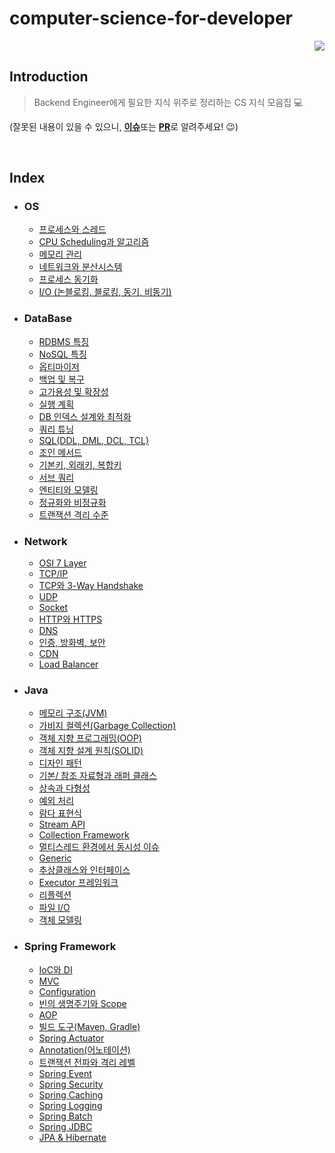 # computer-science-for-developer

<p align="right">
<a href="https://hits.seeyoufarm.com"><img src="https://hits.seeyoufarm.com/api/count/incr/badge.svg?url=https%3A%2F%2Fgithub.com%2FArdorHoon%2Fcomputer-science-for-developer&count_bg=%233A2BA4&title_bg=%23555555&icon=&icon_color=%23D7CACA&title=repository+view&edge_flat=false"/></a>
</p>

## Introduction

> Backend Engineer에게 필요한 지식 위주로 정리하는 CS 지식 모음집 💻

(잘못된 내용이 있을 수 있으니, [**이슈**](https://github.com/ArdorHoon/computer-science-for-developer/issues)또는 [**PR**](https://github.com/ArdorHoon/computer-science-for-developer/pulls)로 알려주세요! 😉)

</br>

## Index

* ### OS
  - [프로세스와 스레드](https://github.com/ArdorHoon/computer-science-for-developer/blob/main/operating-system/%ED%94%84%EB%A1%9C%EC%84%B8%EC%8A%A4%EC%99%80_%EC%8A%A4%EB%A0%88%EB%93%9C.md)
  - [CPU Scheduling과 알고리즘](https://github.com/ArdorHoon/computer-science-for-developer/blob/main/operating-system/CPU%20Scheduling%EA%B3%BC%20%EC%95%8C%EA%B3%A0%EB%A6%AC%EC%A6%98.md)
  - [메모리 관리](https://github.com/ArdorHoon/computer-science-for-developer/blob/main/operating-system/%EB%A9%94%EB%AA%A8%EB%A6%AC_%EA%B4%80%EB%A6%AC.md)
  - [네트워크와 분산시스템](https://github.com/ArdorHoon/computer-science-for-developer/blob/main/operating-system/%EB%84%A4%ED%8A%B8%EC%9B%8C%ED%81%AC%EC%99%80_%EB%B6%84%EC%82%B0%EC%8B%9C%EC%8A%A4%ED%85%9C.md)
  - [프로세스 동기화](https://github.com/ArdorHoon/computer-science-for-developer/blob/main/operating-system/%ED%94%84%EB%A1%9C%EC%84%B8%EC%8A%A4_%EB%8F%99%EA%B8%B0%ED%99%94.md)
  - [I/O (논블로킹, 블로킹, 동기, 비동기)](https://github.com/ArdorHoon/computer-science-for-developer/blob/main/operating-system/IO_%EB%8F%99%EA%B8%B0_%EB%B9%84%EB%8F%99%EA%B8%B0_%EB%B8%94%EB%A1%9C%ED%82%B9_%EB%85%BC%EB%B8%94%EB%A1%9C%ED%82%B9.md)

* ### DataBase

  - [RDBMS 특징](https://github.com/ArdorHoon/computer-science-for-developer/blob/main/database/RDBMS_%ED%8A%B9%EC%A7%95.md)
  - [NoSQL 특징](https://github.com/ArdorHoon/computer-science-for-developer/blob/main/database/NOSQL_%ED%8A%B9%EC%A7%95.md)
  - [옵티마이저](https://github.com/ArdorHoon/computer-science-for-developer/blob/main/database/OPTIMIZER.md)
  - [백업 및 복구](https://github.com/ArdorHoon/computer-science-for-developer/blob/main/database/%EB%B0%B1%EC%97%85_%EB%B0%8F_%EB%B3%B5%EA%B5%AC.md)
  - [고가용성 및 확장성](https://github.com/ArdorHoon/computer-science-for-developer/blob/main/database/%EA%B3%A0%EA%B0%80%EC%9A%A9%EC%84%B1_%EB%B0%8F_%ED%99%95%EC%9E%A5%EC%84%B1.md)
  - [실행 계획](https://github.com/ArdorHoon/computer-science-for-developer/blob/main/database/%EC%8B%A4%ED%96%89_%EA%B3%84%ED%9A%8D.md)
  - [DB 인덱스 설계와 최적화](https://github.com/ArdorHoon/computer-science-for-developer/blob/main/database/%EC%9D%B8%EB%8D%B1%EC%8A%A4_%EC%84%A4%EA%B3%84%EC%99%80_%EC%B5%9C%EC%A0%81%ED%99%94.md)
  - [쿼리 튜닝](https://github.com/ArdorHoon/computer-science-for-developer/blob/main/database/%EC%BF%BC%EB%A6%AC_%ED%8A%9C%EB%8B%9D.md)
  - [SQL(DDL, DML, DCL, TCL)](https://github.com/ArdorHoon/computer-science-for-developer/blob/main/database/SQL_DDL_DML_DCL_TCL.md)
  - [조인 메서드](https://github.com/ArdorHoon/computer-science-for-developer/blob/main/database/%EC%A1%B0%EC%9D%B8_%EB%A9%94%EC%84%9C%EB%93%9C.md)
  - [기본키, 외래키, 복합키](https://github.com/ArdorHoon/computer-science-for-developer/blob/main/database/%EA%B8%B0%EB%B3%B8%ED%82%A4_%EC%99%B8%EB%9E%98%ED%82%A4_%EB%B3%B5%ED%95%A9%ED%82%A4.md)
  - [서브 쿼리](https://github.com/ArdorHoon/computer-science-for-developer/blob/main/database/%EC%84%9C%EB%B8%8C_%EC%BF%BC%EB%A6%AC.md)
  - [엔티티와 모델링](https://github.com/ArdorHoon/computer-science-for-developer/blob/main/database/%EC%97%94%ED%8B%B0%ED%8B%B0%EC%99%80_%EB%AA%A8%EB%8D%B8%EB%A7%81.md)
  - [정규화와 비정규화](https://github.com/ArdorHoon/computer-science-for-developer/blob/main/database/%EC%A0%95%EA%B7%9C%ED%99%94_%EB%B9%84%EC%A0%95%EA%B7%9C%ED%99%94.md)
  - [트랜잭션 격리 수준](https://github.com/ArdorHoon/computer-science-for-developer/blob/main/database/%ED%8A%B8%EB%9E%9C%EC%9E%AD%EC%85%98_%EA%B2%A9%EB%A6%AC_%EC%88%98%EC%A4%80%20.md)

* ### Network

  - [OSI 7 Layer](https://github.com/ArdorHoon/computer-science-for-developer/blob/main/network/OSI_7_Layer.md)
  - [TCP/IP](https://github.com/ArdorHoon/computer-science-for-developer/blob/main/network/TCP_IP.md)
  - [TCP와 3-Way Handshake](https://github.com/ArdorHoon/computer-science-for-developer/blob/main/network/TCP_3_Way_Handshake.md)
  - [UDP](https://github.com/ArdorHoon/computer-science-for-developer/blob/main/network/UDP.md)
  - [Socket](https://github.com/ArdorHoon/computer-science-for-developer/blob/main/network/SOCKET.md)
  - [HTTP와 HTTPS](https://github.com/ArdorHoon/computer-science-for-developer/blob/main/network/HTTP_HTTPS.md)
  - [DNS](https://github.com/ArdorHoon/computer-science-for-developer/blob/main/network/DNS.md)
  - [인증, 방화벽, 보안](https://github.com/ArdorHoon/computer-science-for-developer/blob/main/network/%EC%9D%B8%EC%A6%9D_%EB%B0%A9%ED%99%94%EB%B2%BD_%EB%B3%B4%EC%95%88.md)
  - [CDN](https://github.com/ArdorHoon/computer-science-for-developer/blob/main/network/CDN.md)
  - [Load Balancer](https://github.com/ArdorHoon/computer-science-for-developer/blob/main/network/LOAD_BAlANCER.md)


* ### Java
  - [메모리 구조(JVM)](https://github.com/ArdorHoon/computer-science-for-developer/blob/main/java/%EB%A9%94%EB%AA%A8%EB%A6%AC_%EA%B5%AC%EC%A1%B0(JVM).md)
  - [가비지 컬렉션(Garbage Collection)](https://github.com/ArdorHoon/computer-science-for-developer/blob/main/java/Garbage_Collection.md)
  - [객체 지향 프로그래밍(OOP)](https://github.com/ArdorHoon/computer-science-for-developer/blob/main/java/OOP.md)
  - [객체 지향 설계 원칙(SOLID)](https://github.com/ArdorHoon/computer-science-for-developer/blob/main/java/%EA%B0%9D%EC%B2%B4_%EC%A7%80%ED%96%A5_%EC%84%A4%EA%B3%84_%EC%9B%90%EC%B9%99.md)
  - [디자인 패턴](https://github.com/ArdorHoon/computer-science-for-developer/blob/main/java/DESIGN_PATTERN.md)
  - [기본/ 참조 자료형과 래퍼 클래스](https://github.com/ArdorHoon/computer-science-for-developer/blob/main/java/%EA%B8%B0%EB%B3%B8_%EC%B0%B8%EC%A1%B0_%EC%9E%90%EB%A3%8C%ED%98%95%EA%B3%BC_%EB%9E%98%ED%8D%BC_%ED%81%B4%EB%9E%98%EC%8A%A4.md)
  - [상속과 다형성](https://github.com/ArdorHoon/computer-science-for-developer/blob/main/java/%EC%83%81%EC%86%8D%EA%B3%BC_%EB%8B%A4%ED%98%95%EC%84%B1.md)
  - [예외 처리](https://github.com/ArdorHoon/computer-science-for-developer/blob/main/java/%EC%98%88%EC%99%B8_%EC%B2%98%EB%A6%AC.md)
  - [람다 표현식](https://github.com/ArdorHoon/computer-science-for-developer/blob/main/java/%EB%9E%8C%EB%8B%A4_%ED%91%9C%ED%98%84%EC%8B%9D.md)
  - [Stream API](https://github.com/ArdorHoon/computer-science-for-developer/blob/main/java/STREAM_API.md)
  - [Collection Framework](https://github.com/ArdorHoon/computer-science-for-developer/blob/main/java/COLLECTION_FRAMEWORK.md)
  - [멀티스레드 환경에서 동시성 이슈](https://github.com/ArdorHoon/computer-science-for-developer/blob/main/java/%EB%A9%80%ED%8B%B0%EC%8A%A4%EB%A0%88%EB%93%9C_%ED%99%98%EA%B2%BD%EC%9D%98_%EB%8F%99%EC%8B%9C%EC%84%B1_%EC%9D%B4%EC%8A%88.md)
  - [Generic](https://github.com/ArdorHoon/computer-science-for-developer/blob/main/java/GENERIC.md)
  - [추상클래스와 인터페이스](https://github.com/ArdorHoon/computer-science-for-developer/blob/main/java/%EC%B6%94%EC%83%81%ED%81%B4%EB%9E%98%EC%8A%A4%EC%99%80_%EC%9D%B8%ED%84%B0%ED%8E%98%EC%9D%B4%EC%8A%A4.md)
  - [Executor 프레임워크](https://github.com/ArdorHoon/computer-science-for-developer/blob/main/java/EXECUTOR_%ED%94%84%EB%A0%88%EC%9E%84%EC%9B%8C%ED%81%AC.md)
  - [리플렉션](https://github.com/ArdorHoon/computer-science-for-developer/blob/main/java/%EB%A6%AC%ED%94%8C%EB%A0%89%EC%85%98.md)
  - [파일 I/O](https://github.com/ArdorHoon/computer-science-for-developer/blob/main/java/%ED%8C%8C%EC%9D%BC_I_O.md)
  - [객체 모델링](https://github.com/ArdorHoon/computer-science-for-developer/blob/main/java/%EA%B0%9D%EC%B2%B4_%EB%AA%A8%EB%8D%B8%EB%A7%81.md)

* ### Spring Framework
   - [IoC와 DI](https://github.com/ArdorHoon/computer-science-for-developer/blob/main/spring-framework/Ioc%EC%99%80_DI.md)
   - [MVC](https://github.com/ArdorHoon/computer-science-for-developer/blob/main/spring-framework/MVC.md)
   - [Configuration](https://github.com/ArdorHoon/computer-science-for-developer/blob/main/spring-framework/Configuration.md)
   - [빈의 생명주기와 Scope](https://github.com/ArdorHoon/computer-science-for-developer/blob/main/spring-framework/%EB%B9%88%EC%9D%98_%EC%83%9D%EB%AA%85%EC%A3%BC%EA%B8%B0%EC%99%80_%20Scope.md)
   - [AOP](https://github.com/ArdorHoon/computer-science-for-developer/blob/main/spring-framework/AOP.md)
   - [빌드 도구(Maven, Gradle)](https://github.com/ArdorHoon/computer-science-for-developer/blob/main/spring-framework/MAVEN_GRADLE.md)
   - [Spring Actuator](https://github.com/ArdorHoon/computer-science-for-developer/blob/main/spring-framework/Actuator.md)
   - [Annotation(어노테이션)](https://github.com/ArdorHoon/computer-science-for-developer/blob/main/spring-framework/annotation.md)
   - [트랜잭션 전파와 격리 레벨](https://github.com/ArdorHoon/computer-science-for-developer/blob/main/spring-framework/%ED%8A%B8%EB%9E%9C%EC%9E%AD%EC%85%98_%EC%A0%84%ED%8C%8C%EC%99%80_%EA%B2%A9%EB%A6%AC_%EB%A0%88%EB%B2%A8%20.md)
   - [Spring Event](https://github.com/ArdorHoon/computer-science-for-developer/blob/main/spring-framework/%EC%9D%B4%EB%B2%A4%ED%8A%B8.md)
   - [Spring Security](https://github.com/ArdorHoon/computer-science-for-developer/blob/main/spring-framework/SPRING_SECURITY.md)
   - [Spring Caching](https://github.com/ArdorHoon/computer-science-for-developer/blob/main/spring-framework/CACHING.md)
   - [Spring Logging](https://github.com/ArdorHoon/computer-science-for-developer/blob/main/spring-framework/logging.md)
   - [Spring Batch](https://github.com/ArdorHoon/computer-science-for-developer/blob/main/spring-framework/spring_batch.md)
   - [Spring JDBC](https://github.com/ArdorHoon/computer-science-for-developer/blob/main/spring-framework/JDBC.md)
   - [JPA & Hibernate](https://github.com/ArdorHoon/computer-science-for-developer/blob/main/spring-framework/JPA_Hibernate.md)
